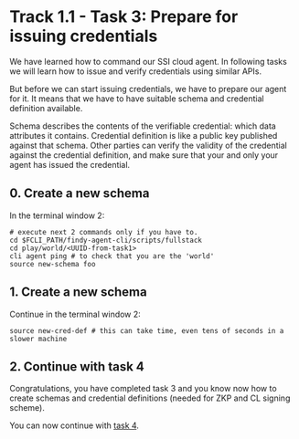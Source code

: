 # Track 1.1 - Task 3: Prepare for issuing credentials

We have learned how to command our SSI cloud agent. In following tasks we will
learn how to issue and verify credentials using similar APIs.

But before we can start issuing credentials, we have to prepare our agent for
it. It means that we have to have suitable schema and credential definition
available.

Schema describes the contents of the verifiable credential: which data
attributes it contains. Credential definition is like a public key published
against that schema. Other parties can verify the validity of the credential
against the credential definition, and make sure that your and only your agent
has issued the credential.

## 0. Create a new schema

In the terminal window 2:
```shell
# execute next 2 commands only if you have to.
cd $FCLI_PATH/findy-agent-cli/scripts/fullstack
cd play/world/<UUID-from-task1>
cli agent ping # to check that you are the 'world'
source new-schema foo
```

## 1. Create a new schema

Continue in the terminal window 2:
```shell
source new-cred-def # this can take time, even tens of seconds in a slower machine
```

## 2. Continue with task 4

Congratulations, you have completed task 3 and you know now how to create schemas
and credential definitions (needed for ZKP and CL signing scheme).

You can now continue with [task 4](../task4/README.md).
